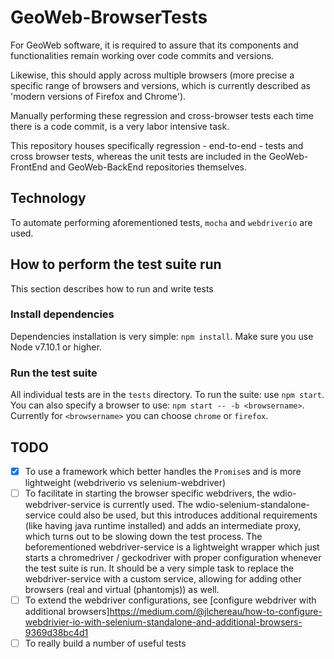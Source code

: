 # GeoWeb-BrowserTests
For GeoWeb software, it is required to assure that its components and functionalities remain working over code commits and versions.

Likewise, this should apply across multiple browsers (more precise a specific range of browsers and versions, which is currently described as 'modern versions of Firefox and Chrome').

Manually performing these regression and cross-browser tests each time there is a code commit, is a very labor intensive task.

This repository houses specifically regression - end-to-end - tests and cross browser tests, whereas the unit tests are included in the GeoWeb-FrontEnd and GeoWeb-BackEnd repositories themselves.

## Technology
To automate performing aforementioned tests, `mocha` and `webdriverio` are used.

## How to perform the test suite run
This section describes how to run and write tests

### Install dependencies
Dependencies installation is very simple: `npm install`. Make sure you use Node v7.10.1 or higher.

### Run the test suite
All individual tests are in the `tests` directory. To run the suite: use `npm start`. You can also specify a browser to use: `npm start -- -b <browsername>`. Currently for `<browsername>` you can choose `chrome` or `firefox`.

## TODO
- [x] To use a framework which better handles the `Promise`s and is more lightweight (webdriverio vs selenium-webdriver)
- [ ] To facilitate in starting the browser specific webdrivers, the wdio-webdriver-service is currently used. The wdio-selenium-standalone-service could also be used, but this introduces additional requirements (like having java runtime installed) and adds an intermediate proxy, which turns out to be slowing down the test process.
The beforementioned webdriver-service is a lightweight wrapper which just starts a chromedriver / geckodriver with proper configuration whenever the test suite is run. It should be a very simple task to replace the webdriver-service with a custom service, allowing for adding other browsers (real and virtual (phantomjs)) as well.
- [ ] To extend the webdriver configurations, see [configure webdriver with additional browsers]https://medium.com/@jlchereau/how-to-configure-webdrivier-io-with-selenium-standalone-and-additional-browsers-9369d38bc4d1
- [ ] To really build a number of useful tests
